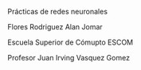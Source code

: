 Prácticas de redes neuronales

Flores Rodriguez Alan Jomar

Escuela Superior de Cómupto ESCOM

Profesor Juan Irving Vasquez Gomez
